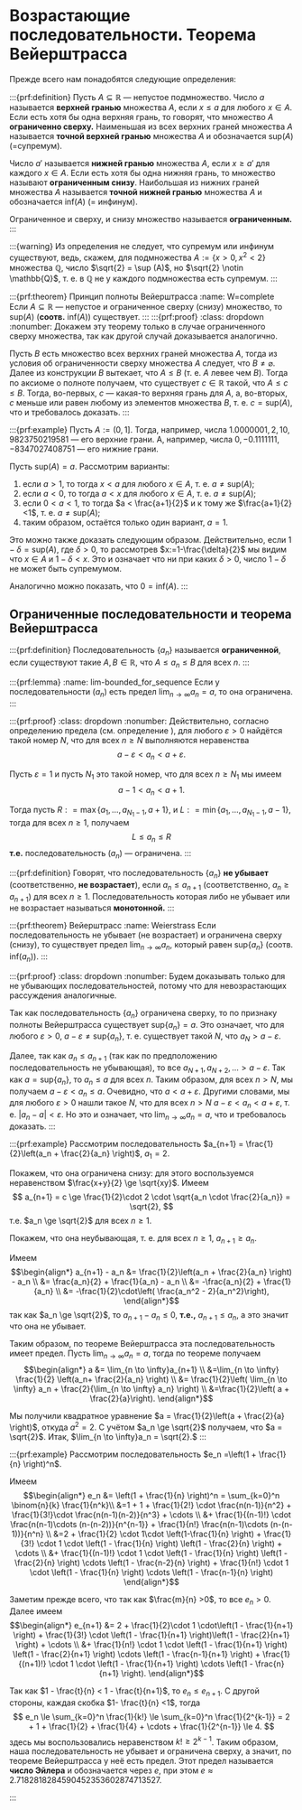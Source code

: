 # Возрастающие последовательности. Теорема Вейерштрасса

Прежде всего нам понадобятся следующие определения:

:::{prf:definition}
Пусть $A \subseteq \mathbb{R}$ — непустое подмножество. Число $a$ называется **верхней гранью** множества $A$, если $x\le a$ для любого $x \in A$. Если есть хотя бы одна верхняя грань, то говорят, что множество $A$ **ограниченно сверху.** Наименьшая из всех верхних граней множества $A$ называется **точной верхней гранью** множества $A$ и обозначается $\mathrm{sup}(A)$ (=супремум).

Число $a'$ называется **нижней гранью** множества $A$, если $x \ge a'$ для каждого $x \in A$. Если есть хотя бы одна нижняя грань, то множество называют **ограниченным снизу**. Наибольшая из нижних граней множества $A$ называется **точной нижней гранью** множества $A$ и обозначается $\mathrm{inf}(A)$ (= инфинум).

Ограниченное и сверху, и снизу множество называется **ограниченным.**
:::

:::{warning}
Из определения не следует, что супремум или инфинум существуют, ведь, скажем, для подмножества $A:= \{x>0, x^2 < 2\}$ множества $\mathbb{Q}$, число $\sqrt{2} = \sup (A)$, но $\sqrt{2} \notin \mathbb{Q}$, т. е. в $\mathbb{Q}$ не у каждого подмножества есть супремум. 
:::

:::{prf:theorem} Принцип полноты Вейерштрасса
:name: W=complete
Если $A\subseteq \mathbb{R}$ — непустое и ограниченное сверху (снизу) множество, то $\mathrm{sup}(A)$ (**соотв.** $\mathrm{inf}(A)$) существует.
:::
:::{prf:proof}
:class: dropdown
:nonumber:
Докажем эту теорему только в случае ограниченного сверху множества, так как другой случай доказывается аналогично.

Пусть $B$ есть множество всех верхних граней множества $A$, тогда из условия об ограниченности сверху множества $A$ следует, что $B \ne \varnothing$. Далее из конструкции $B$ вытекает, что $A\le B$ (т. е. $A$ левее чем $B$). Тогда по аксиоме о полноте получаем, что существует $c \in \mathbb{R}$ такой, что $A \le c \le B$. Тогда, во-первых, $c$ — какая-то верхняя грань для $A$, а, во-вторых, $c$ меньше или равен  любому из элементов множества $B$, т. е. $c = \mathrm{sup}(A)$, что и требовалось доказать.
:::



:::{prf:example}
Пусть $A := (0,1]$. Тогда, например, числа $1.0000001, 2, 10, 9823750219581$ — его верхние грани. А, например, числа $0, -0.1111111, -8347027408751$ — его нижние грани.

Пусть $\mathrm{sup}(A) = a$. Рассмотрим варианты:

1. если $a >1$, то тогда $x<a$ для любого $x\in A$, т. е. $a \ne \mathrm{sup}(A)$;
2. если $a<0$, то тогда $a<x$ для любого $x \in A$, т. е. $a \ne \mathrm{sup}(A)$;
3. если $0<a<1$, то тогда $a < \frac{a+1}{2}$ и к тому же $\frac{a+1}{2}<1$, т. е. $a \ne \mathrm{sup}(A)$; 
4. таким образом, остаётся только один вариант, $a = 1.$

Это можно также доказать следующим образом. Действительно, если $1-\delta = \mathrm{sup}(A)$, где $\delta > 0$, то рассмотрев $x:=1-\frac{\delta}{2}$ мы видим что $x\in A$ и $1-\delta < x$. Это и означает что ни при каких $\delta >0$, число $1 - \delta$ не может быть супремумом.

Аналогично можно показать, что $0 = \mathrm{inf}(A).$
:::

## Ограниченные последовательности и теорема Вейерштрасса


:::{prf:definition}
Последовательность $\{a_n\}$ называется **ограниченной**, если существуют такие $A,B \in \mathbb{R}$, что $A\le a_n \le B$ для всех $n.$
:::

:::{prf:lemma}
:name: lim-bounded_for_sequence
Если у последовательности $(a_n)$ есть предел $\lim_{n \to \infty} a_n = a$, то она ограничена.
:::

:::{prf:proof}
:class: dropdown
:nonumber:
Действительно, согласно определению предела (см. определение [](#limit_of_seqeunce)), для любого $\varepsilon>0$ найдётся такой номер $N$, что для всех $n \ge N$ выполняются неравенства
$$
a- \varepsilon < a_n < a+\varepsilon.
$$

Пусть $\varepsilon = 1$ и пусть $N_1$ это такой номер, что для всех $n\ge N_1$ мы имеем
$$
a-1 < a_n < a+1.
$$

Тогда пусть $R: = \max \{a_1, \ldots, a_{N_1 -1}, a+1\}$, и $L: = \min \{a_1,\ldots, a_{N_1 -1}, a-1\}$, тогда для всех $n\ge 1$, получаем
$$
L \le a_n \le R
$$
**т.е.** последовательность $(a_n)$ — ограничена.
:::

:::{prf:definition}
Говорят, что последовательность $\{a_n\}$ **не убывает** (соответственно, **не возрастает**), если $a_n \le a_{n+1}$ (соответственно, $a_n \ge a_{n+1}$) для всех $n \ge 1.$ Последовательность которая либо не убывает или не возрастает называться **монотонной.**
:::


:::{prf:theorem} Вейерштрасс
:name: Weierstrass
Если последовательность не убывает (не возрастает) и ограничена сверху (снизу), то существует предел $\lim_{n \to \infty}a_n$, который равен $\mathrm{sup}\{a_n\}$ (соотв. $\mathrm{inf}(a_n)$).
:::

:::{prf:proof}
:class: dropdown
:nonumber:
Будем доказывать только для не убывающих последовательностей, потому что для невозрастающих рассуждения аналогичные.

Так как последовательность $\{a_n\}$ ограничена сверху, то по признаку полноты Вейерштрасса существует $\mathrm{sup}\{a_n\} = a$. Это означает, что для любого $\varepsilon >0$, $a-\varepsilon \ne \mathrm{sup}\{a_n\}$, т. е. существует такой $N$, что $a_N >a -\varepsilon$.

Далее, так как $a_n \le a_{n+1}$ (так как по предположению последовательность не убывающая), то все $a_{N+1}, a_{N+2}, \ldots > a -\varepsilon$. Так как $a = \mathrm{sup}\{a_n\}$, то $a_n \le a$ для всех $n$. Таким образом, для всех $n > N$, мы получаем $a- \varepsilon < a_n \le a$. Очевидно, что $a < a+\varepsilon$. Другими словами, мы для любого $\varepsilon >0$ нашли такое $N$, что для всех $n>N$ $a -\varepsilon < a_n < a + \varepsilon$, т. е. $|a_n - a| < \varepsilon$. Но это и означает, что $\lim_{n \to \infty}a_n = a$, что и требовалось доказать.
:::

:::{prf:example}
Рассмотрим последовательность $a_{n+1} = \frac{1}{2}\left(a_n + \frac{2}{a_n} \right)$, $a_1 = 2$. 

Покажем, что она ограничена снизу: для этого воспользуемся неравенством $\frac{x+y}{2} \ge \sqrt{xy}$. Имеем
$$
a_{n+1} = c \ge \frac{1}{2}\cdot 2 \cdot \sqrt{a_n \cdot \frac{2}{a_n}} = \sqrt{2},
$$
т.е. $a_n \ge \sqrt{2}$ для всех $n \ge 1$.

Покажем, что она неубывающая, т. е. для всех $n\ge 1$, $a_{n+1} \ge a_n$.

Имеем
$$\begin{align*}
a_{n+1} - a_n &= \frac{1}{2}\left(a_n + \frac{2}{a_n} \right) - a_n \\
&= \frac{a_n}{2} + \frac{1}{a_n} - a_n \\
&= -\frac{a_n}{2} + \frac{1}{a_n} \\
&= -\frac{1}{2}\cdot\left( \frac{a_n^2 - 2}{a_n^2}\right),
\end{align*}$$
так как $a_n \ge \sqrt{2}$, то $a_{n+1} - a_n \le 0$, **т.е.,** $a_{n+1} \le a_n$, а это значит что она не убывает. 

Таким образом, по теореме Вейерштрасса эта последовательность имеет предел. Пусть $\lim_{n\to \infty}a_n =a$, тогда по теореме [](#a+b,ca,ab) получаем
$$\begin{align*}
a &= \lim_{n \to \infty}a_{n+1} \\
&=\lim_{n \to \infty} \frac{1}{2} \left(a_n+ \frac{2}{a_n} \right) \\
&=  \frac{1}{2}\left( \lim_{n \to \infty} a_n + \frac{2}{\lim_{n \to \infty} a_n} \right) \\
&=\frac{1}{2}\left( a + \frac{2}{a}\right).
\end{align*}$$

Мы получили квадратное уравнение $a = \frac{1}{2}\left(a + \frac{2}{a} \right)$, откуда $a^2 = 2$. С учётом $a_n \ge \sqrt{2}$ получаем, что $a = \sqrt{2}$. Итак, $\lim_{n \to \infty}a_n = \sqrt{2}.$
:::



:::{prf:example}
Рассмотрим последовательность $e_n =\left(1 + \frac{1}{n} \right)^n$.

Имеем
$$\begin{align*}
e_n &= \left(1 + \frac{1}{n} \right)^n = \sum_{k=0}^n \binom{n}{k} \frac{1}{n^k}\\
&=1 + 1 + \frac{1}{2!} \cdot \frac{n(n-1)}{n^2} + \frac{1}{3!}\cdot \frac{n(n-1)(n-2)}{n^3} + \cdots \\
&+ \frac{1}{(n-1)!} \cdot \frac{n(n-1)\cdots (n-(n-2))}{n^{n-1}} + \frac{1}{n!} \frac{n(n-1)\cdots (n-(n-1))}{n^n} \\
&=2 + \frac{1}{2} \cdot 1\cdot \left(1-\frac{1}{n} \right) + \frac{1}{3!} \cdot 1 \cdot \left(1 - \frac{1}{n} \right) \left(1 - \frac{2}{n} \right) + \cdots \\
&+ \frac{1}{(n-1)!} \cdot 1 \cdot \left(1 - \frac{1}{n} \right) \left(1 - \frac{2}{n} \right) \cdots \left(1 - \frac{n-2}{n} \right) + \frac{1}{n!} \cdot 1 \cdot \left(1 - \frac{1}{n} \right) \cdots \left(1 - \frac{n-1}{n} \right)
\end{align*}$$

Заметим прежде всего, что так как $\frac{m}{n} >0$, то все $e_n >0$. Далее имеем
$$\begin{align*}
e_{n+1} &= 2 + \frac{1}{2}\cdot 1 \cdot\left(1 - \frac{1}{n+1} \right) + \frac{1}{3!} \cdot \left(1 - \frac{1}{n+1} \right)\left(1 - \frac{2}{n+1} \right) + \cdots \\
&+ \frac{1}{n!} \cdot 1 \cdot \left(1 - \frac{1}{n+1} \right) \left(1 - \frac{2}{n+1} \right) \cdots \left(1 - \frac{n-1}{n+1} \right) + \frac{1}{(n+1)!} \cdot 1 \cdot \left(1 - \frac{1}{n+1} \right) \cdots \left(1 - \frac{n}{n+1} \right).
\end{align*}$$

Так как $1 - \frac{t}{n} < 1 - \frac{t}{n+1}$, то $e_n \le e_{n+1}$. С другой стороны, каждая скобка $1- \frac{t}{n} <1$, тогда
$$
e_n \le \sum_{k=0}^n \frac{1}{k!} \le \sum_{k=0}^n \frac{1}{2^{k-1}} = 2 + 1 + \frac{1}{2} + \frac{1}{4} + \cdots + \frac{1}{2^{n-1}} \le 4.
$$
здесь мы воспользовались неравенством $k! \ge 2^{k-1}$. Таким образом, наша последовательность не убывает и ограничена сверху, а значит, по теореме Вейерштрасса у неё есть предел. Этот предел называется **число Эйлера** и обозначается через $e$, при этом $e \approx 2.7182818284590452353602874713527.$

:::